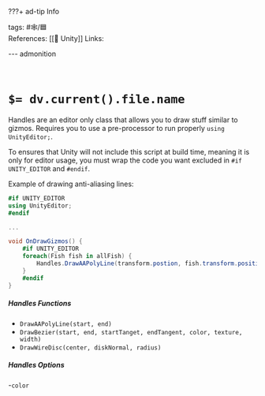 ???+ ad-tip Info

tags: #🕸️/🟦  
References: [[🔲 Unity]]
Links:

--- admonition

<br>

# `$= dv.current().file.name`

Handles are an editor only class that allows you to draw stuff similar to gizmos. Requires you to use a pre-processor to run properly `using UnityEditor;`.

To ensures that Unity will not include this script at build time, meaning it is only for editor usage, you must wrap the code you want excluded in `#if UNITY_EDITOR` and `#endif`.

Example of drawing anti-aliasing lines:

```cs
#if UNITY_EDITOR
using UnityEditor;
#endif

...

void OnDrawGizmos() {
	#if UNITY_EDITOR
	foreach(Fish fish in allFish) {
		Handles.DrawAAPolyLine(transform.postion, fish.transform.position);
	}
	#endif
}
```

##### Handles Functions

- `DrawAAPolyLine(start, end)`
- `DrawBezier(start, end, startTanget, endTangent, color, texture, width)`
- `DrawWireDisc(center, diskNormal, radius)`

##### Handles Options

-`color`
